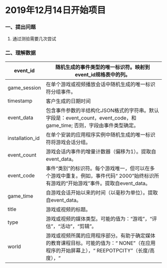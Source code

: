 # 2019年12月14日开始项目
### 一、提出问题
1. 通过测验需要几次尝试

### 二、理解数据
|  event_id |  随机生成的事件类型的唯一标识符。映射到event_id规格表中的列。 |
|  -------|  ------- |
|  game_session | 在单个游戏或视频播放会话中随机生成的唯一标识符分组事件。
|timestamp | 客户生成的日期时间
|event_data |包含事件参数的半结构化JSON格式的字符串。默认字段是：event_count，event_code，和game_time; 否则，字段由事件类型确定。
|installation_id | 在单个安装的应用程序实例中随机生成的唯一标识符将游戏会话分组。
|event_count | 游戏会话内事件的增量计数器（偏移为1）。提取自event_data。
|event_code | 事件“类别”的标识符。每个游戏唯一，但可以在多个游戏中重复。例如，事件代码“ 2000”始终标识所有游戏的“开始游戏”事件。提取自event_data。
|game_time | 自游戏会话开始以来的时间（以毫秒为单位）。提取自event_data。
|title  | 游戏或视频的标题。
|type | 游戏或视频的媒体类型。可能的值为：“游戏”，“评估”，“活动”，“剪辑”。
|world | 游戏或视频所属的应用程序部分。有助于确定媒体的教育课程目标。可能的值为：“ NONE”（在应用程序的开始屏幕上），“ REEPOTPCITY”（长度/高度），“ |MAGMAPEAK”（容量/排量），“ CRYSTALCAVES”（重量）。
